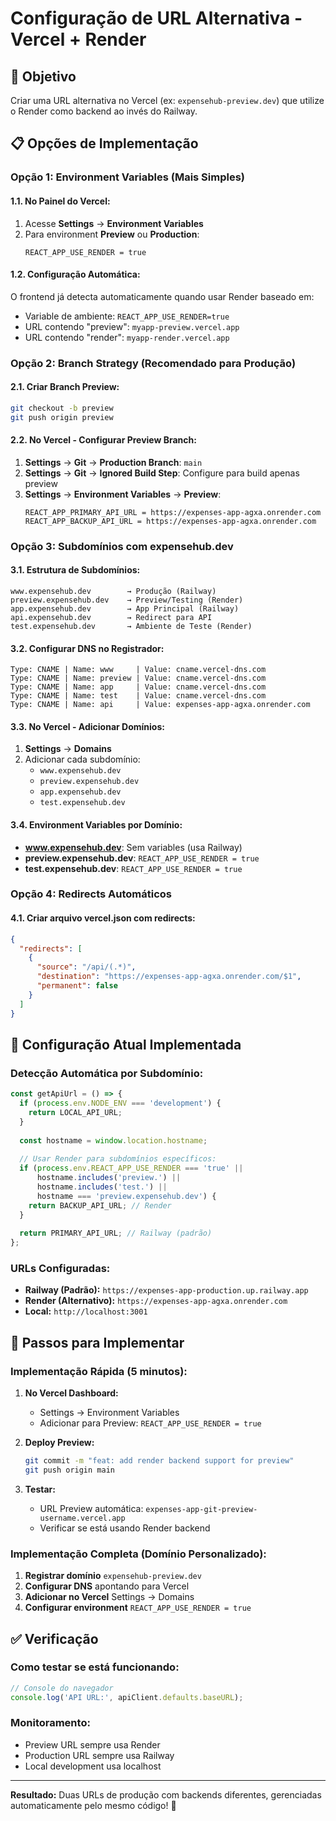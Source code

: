 # Configuração de URL Alternativa - Vercel + Render

## 🎯 **Objetivo**
Criar uma URL alternativa no Vercel (ex: `expensehub-preview.dev`) que utilize o Render como backend ao invés do Railway.

## 📋 **Opções de Implementação**

### **Opção 1: Environment Variables (Mais Simples)**

#### 1.1. **No Painel do Vercel:**
1. Acesse **Settings** → **Environment Variables**
2. Para environment **Preview** ou **Production**:
   ```
   REACT_APP_USE_RENDER = true
   ```

#### 1.2. **Configuração Automática:**
O frontend já detecta automaticamente quando usar Render baseado em:
- Variable de ambiente: `REACT_APP_USE_RENDER=true`
- URL contendo "preview": `myapp-preview.vercel.app`
- URL contendo "render": `myapp-render.vercel.app`

### **Opção 2: Branch Strategy (Recomendado para Produção)**

#### 2.1. **Criar Branch Preview:**
```bash
git checkout -b preview
git push origin preview
```

#### 2.2. **No Vercel - Configurar Preview Branch:**
1. **Settings** → **Git** → **Production Branch**: `main`
2. **Settings** → **Git** → **Ignored Build Step**: Configure para build apenas preview
3. **Settings** → **Environment Variables** → **Preview**:
   ```
   REACT_APP_PRIMARY_API_URL = https://expenses-app-agxa.onrender.com
   REACT_APP_BACKUP_API_URL = https://expenses-app-agxa.onrender.com
   ```

### **Opção 3: Subdomínios com expensehub.dev**

#### 3.1. **Estrutura de Subdomínios:**
```
www.expensehub.dev        → Produção (Railway)
preview.expensehub.dev    → Preview/Testing (Render)
app.expensehub.dev        → App Principal (Railway)
api.expensehub.dev        → Redirect para API
test.expensehub.dev       → Ambiente de Teste (Render)
```

#### 3.2. **Configurar DNS no Registrador:**
```
Type: CNAME | Name: www     | Value: cname.vercel-dns.com
Type: CNAME | Name: preview | Value: cname.vercel-dns.com  
Type: CNAME | Name: app     | Value: cname.vercel-dns.com
Type: CNAME | Name: test    | Value: cname.vercel-dns.com
Type: CNAME | Name: api     | Value: expenses-app-agxa.onrender.com
```

#### 3.3. **No Vercel - Adicionar Domínios:**
1. **Settings** → **Domains**
2. Adicionar cada subdomínio:
   - `www.expensehub.dev`
   - `preview.expensehub.dev`
   - `app.expensehub.dev`
   - `test.expensehub.dev`

#### 3.4. **Environment Variables por Domínio:**
- **www.expensehub.dev**: Sem variables (usa Railway)
- **preview.expensehub.dev**: `REACT_APP_USE_RENDER = true`
- **test.expensehub.dev**: `REACT_APP_USE_RENDER = true`

### **Opção 4: Redirects Automáticos**

#### 4.1. **Criar arquivo vercel.json com redirects:**
```json
{
  "redirects": [
    {
      "source": "/api/(.*)",
      "destination": "https://expenses-app-agxa.onrender.com/$1",
      "permanent": false
    }
  ]
}
```

## 🔧 **Configuração Atual Implementada**

### **Detecção Automática por Subdomínio:**
```typescript
const getApiUrl = () => {
  if (process.env.NODE_ENV === 'development') {
    return LOCAL_API_URL;
  }
  
  const hostname = window.location.hostname;
  
  // Usar Render para subdomínios específicos:
  if (process.env.REACT_APP_USE_RENDER === 'true' || 
      hostname.includes('preview.') ||
      hostname.includes('test.') ||
      hostname === 'preview.expensehub.dev') {
    return BACKUP_API_URL; // Render
  }
  
  return PRIMARY_API_URL; // Railway (padrão)
};
```

### **URLs Configuradas:**
- **Railway (Padrão):** `https://expenses-app-production.up.railway.app`
- **Render (Alternativo):** `https://expenses-app-agxa.onrender.com`
- **Local:** `http://localhost:3001`

## 🚀 **Passos para Implementar**

### **Implementação Rápida (5 minutos):**

1. **No Vercel Dashboard:**
   - Settings → Environment Variables
   - Adicionar para Preview: `REACT_APP_USE_RENDER = true`

2. **Deploy Preview:**
   ```bash
   git commit -m "feat: add render backend support for preview"
   git push origin main
   ```

3. **Testar:**
   - URL Preview automática: `expenses-app-git-preview-username.vercel.app`
   - Verificar se está usando Render backend

### **Implementação Completa (Domínio Personalizado):**

1. **Registrar domínio** `expensehub-preview.dev`
2. **Configurar DNS** apontando para Vercel
3. **Adicionar no Vercel** Settings → Domains
4. **Configurar environment** `REACT_APP_USE_RENDER = true`

## ✅ **Verificação**

### **Como testar se está funcionando:**
```javascript
// Console do navegador
console.log('API URL:', apiClient.defaults.baseURL);
```

### **Monitoramento:**
- Preview URL sempre usa Render
- Production URL sempre usa Railway
- Local development usa localhost

---

**Resultado:** Duas URLs de produção com backends diferentes, gerenciadas automaticamente pelo mesmo código! 🎉

